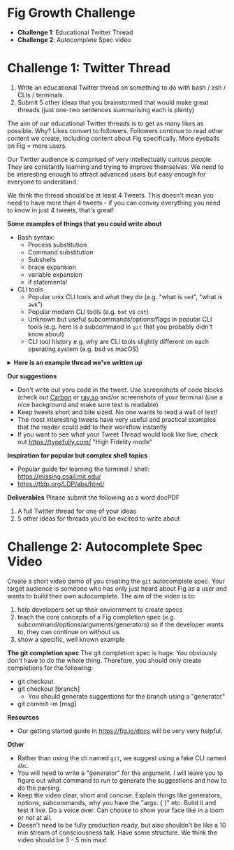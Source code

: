 # Fig Growth Challenge

* **Challenge 1**: Educational Twitter Thread
* **Challenge 2**: Autocomplete Spec video


# Challenge 1: Twitter Thread

1. Write an educational Twitter thread on something to do with bash / zsh / CLIs / terminals. 
2. Submit 5 other ideas that you brainstormed that would make great threads (just one-two sentences summarising each is plenty)

The aim of our educational Twitter threads is to get as many likes as possible. Why? Likes convert to followers. Followers continue to read other content we create, including content about Fig specifically. More eyeballs on Fig = more users. 

Our Twitter audience is comprised of very intellectually curious people. They are constantly learning and trying to improve themselves. We need to be interesting enough to attract advanced users but easy enough for everyone to understand. 

We think the thread should be at least 4 Tweets. This doesn't mean you need to have more than 4 tweets - if you can convey everything you need to know in just 4 tweets, that's great!

**Some examples of things that you could write about**
* Bash syntax:
  * Process substitution
  * Command substitution
  * Subshells
  * brace expansion
  * variable expansion
  * if statements!
* CLI tools
  * Popular unix CLI tools and what they do (e.g. "what is `sed`", "what is `awk`")
  * Popular modern CLI tools (e.g. `bat` vs `cat`)
  * Unknown but useful subcommands/options/flags in popular CLI tools (e.g. here is a subcommand in `git` that you probably didn't know about)
  * CLI tool history e.g. why are CLI tools slightly different on each operating system (e.g. bsd vs macOS)



<details>
  <summary><strong>Here is an example thread we've written up</strong></summary>
  
  <img width="694" alt="CleanShot 2022-03-18 at 17 29 56@2x" src="https://user-images.githubusercontent.com/4949076/159099507-4540e161-5fb4-4e61-9264-3bc6f8f1898a.png">
  <img width="604" alt="CleanShot 2022-03-18 at 17 31 44@2x" src="https://user-images.githubusercontent.com/4949076/159099550-1a0994e7-5137-4f72-bc2b-160db553e503.png">
<img width="601" alt="CleanShot 2022-03-18 at 17 32 04@2x" src="https://user-images.githubusercontent.com/4949076/159099560-c7ae6318-964a-42f3-b353-c0e0489840ea.png">
<img width="637" alt="CleanShot 2022-03-18 at 17 32 15@2x" src="https://user-images.githubusercontent.com/4949076/159099567-055231a0-1bba-428b-bfbe-380bcbc10bfc.png">
<img width="722" alt="CleanShot 2022-03-18 at 17 32 27@2x" src="https://user-images.githubusercontent.com/4949076/159099578-828393fc-8244-481b-b8d5-a1d7d15ee1ed.png">
<img width="618" alt="CleanShot 2022-03-18 at 17 32 38@2x" src="https://user-images.githubusercontent.com/4949076/159099588-ed3c7d19-7772-4737-bb75-523a4cb93ab3.png">

</details>

**Our suggestions**
* Don't write out yoru code in the tweet. Use screenshots of code blocks (check out [Carbon](https://carbon.now.sh/) or [ray.so](https://ray.so) and/or screenshots of your terminal (use a nice background and make sure text is readable)
* Keep tweets short and bite sized. No one wants to read a wall of text!
* The most interesting tweets have very useful and practical examples that the reader could add to their workflow instantly
* If you want to see what your Tweet Thread would look like live, check out https://typefully.com/ "High Fidelity mode"

**Inspiration for popular but complex shell topics**
* Popular guide for learning the terminal / shell: https://missing.csail.mit.edu/
* https://tldp.org/LDP/abs/html/


**Deliverables**
Please submit the following as a word docPDF 

1. A full Twitter thread for one of your ideas
2. 5 other ideas for threads you'd be excited to write about


# Challenge 2: Autocomplete Spec Video

Create a short video demo of you creating the `git` autocomplete spec. Your target audience is someone who has only just heard about Fig as a user and wants to build their own autocomplete. The aim of the video is to:

1. help developers set up their enviornment to create specs
2. teach the core concepts of a Fig completion spec (e.g. subcommand/options/arguments/generators) so if the developer wants to, they can continue on without us.
3. show a specific, well known example


**The git completion spec**
The git completion spec is huge. You obviously don't have to do the whole thing. Therefore, you should only create completions for the following:
* git checkout
* git checkout [branch]
   * You should generate suggestions for the branch using a "generator"
* git commit -m [msg]
 

**Resources**
 * Our getting started guide in https://fig.io/docs will be very very helpful.
 

**Other**
* Rather than using the cli named `git`, we suggest using a fake CLI named `abc`.
* You will need to write a "generator" for the <branch> argument. I will leave you to figure out what command to run to generate the suggestions and how to do the parsing.
* Keep the video clear, short and concise. Explain things like generators, options, subcommands, why you have the "args: { }" etc. Build it and test it live. Do a voice over. Can choose to show your face like in a loom or not at all.
* Doesn't need to be fully production ready, but also shouldn't be like a 10 min stream of consciousness talk. Have some structure. We think the video should be 3 - 5 min max!
 
 
